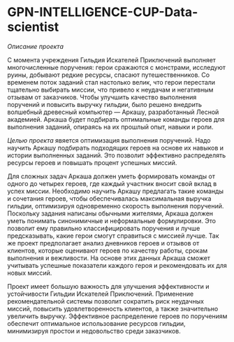 # GPN-INTELLIGENCE-CUP-Data-scientist

*Описание проекта*

С момента учреждения Гильдия Искателей Приключений выполняет многочисленные поручения: герои сражаются с монстрами, исследуют руины, добывают редкие ресурсы, спасают путешественников. Со временем поток заданий стал настолько велик, что герои перестали тщательно выбирать миссии, что привело к неудачам и негативным отзывам от заказчиков. Чтобы улучшить качество выполнения поручений и повысить выручку гильдии, было решено внедрить волшебный древесный компьютер — Аркашу, разработанный Лесной академией. Аркаша будет подбирать оптимальные команды героев для выполнения заданий, опираясь на их прошлый опыт, навыки и роли.

*Целью проекта* явяется оптимизация выполнения поручений. Надо научить Аркашу подбирать подходящих героев на основе их навыков и истории выполненных заданий. Это позволит эффективно распределять ресурсы героев и повышать процент успешных миссий.

Для сложных задач Аркаша должен уметь формировать команды от одного до четырех героев, где каждый участник вносит свой вклад в успех миссии. Необходимо научить Аркашу предлагать такие команды и сочетания героев, чтобы обеспечивалась максимальная выручка гильдии, оптимизируя одновременно скорость выполнения поручений. Поскольку задания написаны обычными жителями, Аркаша должен уметь понимать синонимичные и неформальные формулировки. Это позволит ему правильно классифицировать поручения и лучше предсказывать, какие герои смогут справиться с миссией лучше. Так же проект предполагает анализ дневников героев и отзывов от клиентов, которые оценивают героев по качеству работы, срокам выполнения и вежливости. На основе этих данных Аркаша сможет учитывать успешные показатели каждого героя и рекомендовать их для новых миссий.

Проект имеет большую важность для улучшения эффективности и устойчивости Гильдии Искателей Приключений. Применение рекомендательной системы позволит сократить риск неудачных миссий, повысить удовлетворенность клиентов, а также значительно увеличить выручку. Эффективное распределение героев по поручениям обеспечит оптимальное использование ресурсов гильдии, минимизируя простои и недовольство среди заказчиков.

